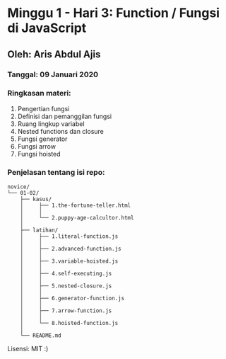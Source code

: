 # Minggu 1 - Hari 3: Function / Fungsi di JavaScript

## Oleh: Aris Abdul Ajis    

### Tanggal: 09 Januari 2020

### Ringkasan materi:
1. Pengertian fungsi
2. Definisi dan pemanggilan fungsi
3. Ruang lingkup variabel
4. Nested functions dan closure
5. Fungsi generator
6. Fungsi arrow
7. Fungsi hoisted

### Penjelasan tentang isi repo:
```
novice/
└── 01-02/
    ├── kasus/
    │     ├── 1.the-fortune-teller.html
    │     │     
    │     └── 2.puppy-age-calcultor.html
    │
    ├── latihan/
    │     ├── 1.literal-function.js
    │     │
    │     ├── 2.advanced-function.js
    │     │
    │     ├── 3.variable-hoisted.js
    │     │
    │     ├── 4.self-executing.js 
    │     │
    │     ├── 5.nested-closure.js      
    │     │
    │     ├── 6.generator-function.js      
    │     │
    │     ├── 7.arrow-function.js      
    │     │      
    │     └── 8.hoisted-function.js                
    │                   
    └── README.md          

```

Lisensi: MIT :)